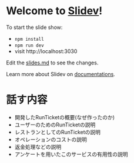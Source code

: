 # Welcome to [Slidev](https://github.com/slidevjs/slidev)!

To start the slide show:

- `npm install`
- `npm run dev`
- visit http://localhost:3030

Edit the [slides.md](./slides.md) to see the changes.

Learn more about Slidev on [documentations](https://sli.dev/).

# 話す内容

- 開発したRunTicketの概要(なぜ作ったのか)
- ユーザーのためのRunTicketの説明
- レストランとしてのRunTicketの説明
- オペレーションのコストの説明
- 返金処理などの説明
- アンケートを用いたこのサービスの有用性の説明